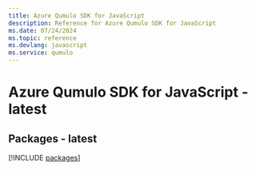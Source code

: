 ```yaml
---
title: Azure Qumulo SDK for JavaScript
description: Reference for Azure Qumulo SDK for JavaScript
ms.date: 07/24/2024
ms.topic: reference
ms.devlang: javascript
ms.service: qumulo
---
```

# Azure Qumulo SDK for JavaScript - latest
## Packages - latest
[!INCLUDE [packages](qumulo-index.md)]